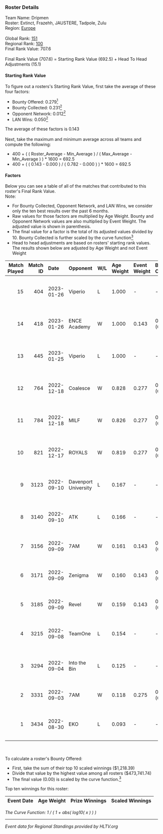 ### Roster Details<br />
Team Name: Dripmen<br />
Roster: Extinct, Frazehh, JAUSTERE, Tadpole, Zulu<br />
Region: [Europe]( ../standings_europe.md)<br />
<br />
Global Rank: [151](../standings_global.md)<br />
Regional Rank: [100]( ../standings_europe.md)<br />
Final Rank Value:  707.6<br />
<br />
Final Rank Value (707.6) = Starting Rank Value (692.5) + Head To Head Adjustments (15.1)<br />

#### Starting Rank Value<br />
To figure out a rosters's Starting Rank Value, first take the average of these four factors:<br />
- Bounty Offered: 0.279[<sup>1</sup>](#table2)
- Bounty Collected: 0.231[<sup>2</sup>](#table1)
- Opponent Network: 0.012[<sup>2</sup>](#table1)
- LAN Wins: 0.050[<sup>2</sup>](#table1)

The average of these factors is 0.143<br />
<br />
Next, take the maximum and minimum average across all teams and compute the following:<br />
- 400 + ( ( Roster_Average - Min_Average ) / ( Max_Average - Min_Average ) ) * 1600 = 692.5
- 400 + ( ( 0.143 - 0.000 ) / ( 0.782 - 0.000 ) ) * 1600 = 692.5


#### Factors<br />
Below you can see a table of all of the matches that contributed to this roster's Final Rank Value.<br />
Note:<br />

- For Bounty Collected, Opponent Network, and LAN Wins, we consider only the ten best results over the past 6 months.
- Raw values for those factors are multiplied by Age Weight. Bounty and Opponent Network values are also multiplied by Event Weight. The adjusted value is shown in parenthesis.
- The final value for a factor is the total of its adjusted values divided by 10. Bounty Collected is further scaled by the curve function[<sup>3</sup>](#curveFunction)
- Head to head adjustments are based on rosters' starting rank values. The results shown below are adjusted by Age Weight and not Event Weight
<span id="table1"></span><br />


| Match Played | Match ID | Date       | Opponent             | W/L | Age Weight | Event Weight | Bounty Collected | Opponent Network | LAN Wins  | H2H Adj. | Roster                                    |
| -: | -: | :- | :- | :- | :- | :- | :- | :- | :- | -: | :- |
|           15 |      404 | 2023-01-26 | Viperio              | L   | 1.000      | -            | -                | -                | -         |   -15.59 | Extinct, Frazehh, JAUSTERE, Tadpole, Zulu |
|           14 |      418 | 2023-01-26 | ENCE Academy         | W   | 1.000      | 0.143        | 0.010 (0.001)    | 0.239 (0.034)    | 0 (0.000) |    14.67 | Extinct, Frazehh, JAUSTERE, Tadpole, Zulu |
|           13 |      445 | 2023-01-25 | Viperio              | L   | 1.000      | -            | -                | -                | -         |   -15.55 | Extinct, Frazehh, JAUSTERE, Tadpole, Zulu |
|           12 |      764 | 2022-12-18 | Coalesce             | W   | 0.828      | 0.277        | 0.008 (0.002)    | 0.315 (0.072)    | 0 (0.000) |    13.31 | Extinct, Frazehh, JAUSTERE, Tadpole, Zulu |
|           11 |      784 | 2022-12-18 | MILF                 | W   | 0.826      | 0.277        | 0.000 (0.000)    | 0.034 (0.008)    | 0 (0.000) |    10.56 | Extinct, Frazehh, JAUSTERE, Tadpole, Zulu |
|           10 |      821 | 2022-12-17 | ROYALS               | W   | 0.819      | 0.277        | 0.006 (0.001)    | 0.034 (0.008)    | 0 (0.000) |    11.60 | Extinct, Frazehh, JAUSTERE, Tadpole, Zulu |
|            9 |     3123 | 2022-09-10 | Davenport University | L   | 0.167      | -            | -                | -                | -         |    -2.31 | CoJoMo, corn, Pugg, spek, swicher         |
|            8 |     3140 | 2022-09-10 | ATK                  | L   | 0.166      | -            | -                | -                | -         |    -1.00 | DeXter, Frazehh, husky, JAUSTERE, Zulu    |
|            7 |     3156 | 2022-09-09 | 7AM                  | W   | 0.161      | 0.143        | 0.000 (0.000)    | 0.048 (0.001)    | 1 (0.161) |     1.44 | 1Knas, LVN, Vacancy, yz0, zyyx            |
|            6 |     3171 | 2022-09-09 | Zenigma              | W   | 0.160      | 0.143        | 0.000 (0.000)    | 0.007 (0.000)    | 1 (0.160) |     1.26 | DeXter, Frazehh, husky, JAUSTERE, Zulu    |
|            5 |     3185 | 2022-09-09 | Revel                | W   | 0.159      | 0.143        | 0.000 (0.000)    | 0.000 (0.000)    | 1 (0.159) |     0.83 | A1pha, Jachro, Lysander, Shag, vtR        |
|            4 |     3215 | 2022-09-08 | TeamOne              | L   | 0.154      | -            | -                | -                | -         |    -1.17 | DeXter, Frazehh, husky, JAUSTERE, Zulu    |
|            3 |     3294 | 2022-09-04 | Into the Bin         | L   | 0.125      | -            | -                | -                | -         |    -2.20 | DeXter, Frazehh, husky, JAUSTERE, Zulu    |
|            2 |     3331 | 2022-09-03 | 7AM                  | W   | 0.118      | 0.275        | 0.000 (0.000)    | 0.048 (0.002)    | 0 (0.000) |     1.05 | 1Knas, LVN, Vacancy, yz0, zyyx            |
|            1 |     3434 | 2022-08-30 | EKO                  | L   | 0.093      | -            | -                | -                | -         |    -1.78 | DeXter, Frazehh, husky, JAUSTERE, Zulu    |

<br />
<span id="table2"></span><br />
To calculate a roster's Bounty Offered:<br />

- First, take the sum of their top 10 scaled winnings ($1,218.39)
- Divide that value by the highest value among all rosters ($473,741.74)
- The final value (0.00) is scaled by the curve function.[<sup>3</sup>](#curveFunction)

Top ten winnings for this roster:<br />

| Event Date | Age Weight | Prize Winnings | Scaled Winnings |
| :- | -: | :- | :- |


<span id="curveFunction"></span>_The Curve Function: 1 / ( 1 + abs( log10( x ) ) )_<br />

---
_Event data for Regional Standings provided by HLTV.org_<br />
